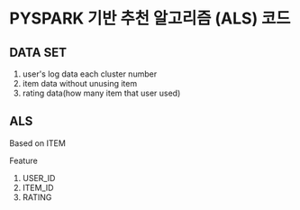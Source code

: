#  PYSPARK 기반 추천 알고리즘 (ALS) 코드 

## DATA SET
1. user's log data each cluster number
2. item data without unusing item
3. rating data(how many item that user used)

## ALS
Based on ITEM

Feature
1. USER_ID
2. ITEM_ID
3. RATING

